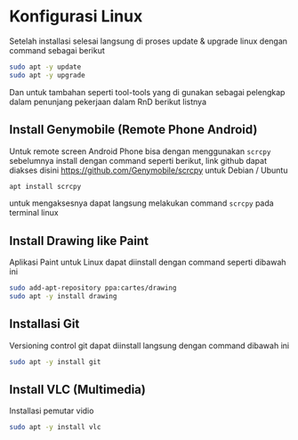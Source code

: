 # Konfigurasi Linux
Setelah installasi selesai langsung di proses update & upgrade linux dengan command sebagai berikut

```.bash
sudo apt -y update
sudo apt -y upgrade
```

Dan untuk tambahan seperti tool-tools yang di gunakan sebagai pelengkap dalam penunjang pekerjaan dalam RnD berikut listnya

## Install Genymobile (Remote Phone Android)
Untuk remote screen Android Phone bisa dengan menggunakan `scrcpy` sebelumnya install dengan command seperti berikut, link github dapat diakses disini https://github.com/Genymobile/scrcpy untuk Debian / Ubuntu

```.bash
apt install scrcpy
```

untuk mengaksesnya dapat langsung melakukan command `scrcpy` pada terminal linux

## Install Drawing like Paint
Aplikasi Paint untuk Linux dapat diinstall dengan command seperti dibawah ini

```.bash
sudo add-apt-repository ppa:cartes/drawing
sudo apt -y install drawing
```

## Installasi Git
Versioning control git dapat diinstall langsung dengan command dibawah ini

```.bash
sudo apt -y install git
```

## Install VLC (Multimedia)
Installasi pemutar vidio 

```.bash
sudo apt -y install vlc
```
